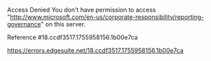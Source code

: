 Access Denied
You don't have permission to access "http://www.microsoft.com/en-us/corporate-responsibility/reporting-governance" on this server.

Reference #18.ccdf3517.1755958156.1b00e7ca

https://errors.edgesuite.net/18.ccdf3517.1755958156.1b00e7ca